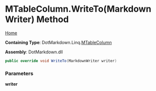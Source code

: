 <a name="_top"></a>

# MTableColumn\.WriteTo\(MarkdownWriter\) Method

[Home](../../../../README.md#_top)

**Containing Type**: DotMarkdown\.Linq\.[MTableColumn](../README.md#_top)

**Assembly**: DotMarkdown\.dll

```csharp
public override void WriteTo(MarkdownWriter writer)
```

### Parameters

**writer**